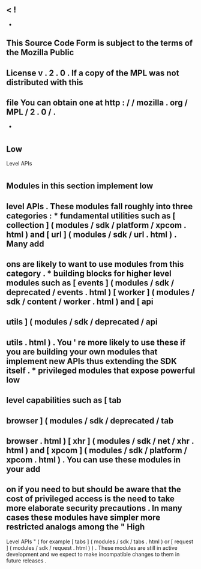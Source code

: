 <
!
-
-
This
Source
Code
Form
is
subject
to
the
terms
of
the
Mozilla
Public
-
License
v
.
2
.
0
.
If
a
copy
of
the
MPL
was
not
distributed
with
this
-
file
You
can
obtain
one
at
http
:
/
/
mozilla
.
org
/
MPL
/
2
.
0
/
.
-
-
>
#
Low
-
Level
APIs
#
Modules
in
this
section
implement
low
-
level
APIs
.
These
modules
fall
roughly
into
three
categories
:
*
fundamental
utilities
such
as
[
collection
]
(
modules
/
sdk
/
platform
/
xpcom
.
html
)
and
[
url
]
(
modules
/
sdk
/
url
.
html
)
.
Many
add
-
ons
are
likely
to
want
to
use
modules
from
this
category
.
*
building
blocks
for
higher
level
modules
such
as
[
events
]
(
modules
/
sdk
/
deprecated
/
events
.
html
)
[
worker
]
(
modules
/
sdk
/
content
/
worker
.
html
)
and
[
api
-
utils
]
(
modules
/
sdk
/
deprecated
/
api
-
utils
.
html
)
.
You
'
re
more
likely
to
use
these
if
you
are
building
your
own
modules
that
implement
new
APIs
thus
extending
the
SDK
itself
.
*
privileged
modules
that
expose
powerful
low
-
level
capabilities
such
as
[
tab
-
browser
]
(
modules
/
sdk
/
deprecated
/
tab
-
browser
.
html
)
[
xhr
]
(
modules
/
sdk
/
net
/
xhr
.
html
)
and
[
xpcom
]
(
modules
/
sdk
/
platform
/
xpcom
.
html
)
.
You
can
use
these
modules
in
your
add
-
on
if
you
need
to
but
should
be
aware
that
the
cost
of
privileged
access
is
the
need
to
take
more
elaborate
security
precautions
.
In
many
cases
these
modules
have
simpler
more
restricted
analogs
among
the
"
High
-
Level
APIs
"
(
for
example
[
tabs
]
(
modules
/
sdk
/
tabs
.
html
)
or
[
request
]
(
modules
/
sdk
/
request
.
html
)
)
.
These
modules
are
still
in
active
development
and
we
expect
to
make
incompatible
changes
to
them
in
future
releases
.
